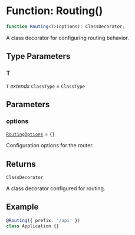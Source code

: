 # Function: Routing()

```ts
function Routing<T>(options): ClassDecorator;
```

A class decorator for configuring routing behavior.

## Type Parameters

### T

`T` *extends* `ClassType` = `ClassType`

## Parameters

### options

[`RoutingOptions`](../interfaces/RoutingOptions.md) = `{}`

Configuration options for the router.

## Returns

`ClassDecorator`

A class decorator configured for routing.

## Example

```typescript
@Routing({ prefix: '/api' })
class Application {}
```
